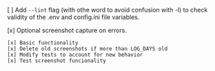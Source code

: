 [ ] Add `--lint` flag (with othe word to avoid confusion with -l) to check validity of the .env and config.ini file variables.

[x] Optional screenshot capture on errors.

    [x] Basic functionality
    [x] Delete old screenshots if more than LOG_DAYS old
    [x] Modify tests to account for new behavior
    [x] Test screenshot funcionality
